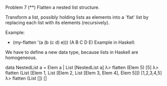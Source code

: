 Problem 7
(**) Flatten a nested list structure.

Transform a list, possibly holding lists as elements into a `flat' list by replacing each list with its elements (recursively).

Example:

* (my-flatten '(a (b (c d) e)))
(A B C D E)
Example in Haskell:

We have to define a new data type, because lists in Haskell are homogeneous.

 data NestedList a = Elem a | List [NestedList a]
λ> flatten (Elem 5)
[5]
λ> flatten (List [Elem 1, List [Elem 2, List [Elem 3, Elem 4], Elem 5]])
[1,2,3,4,5]
λ> flatten (List [])
[]